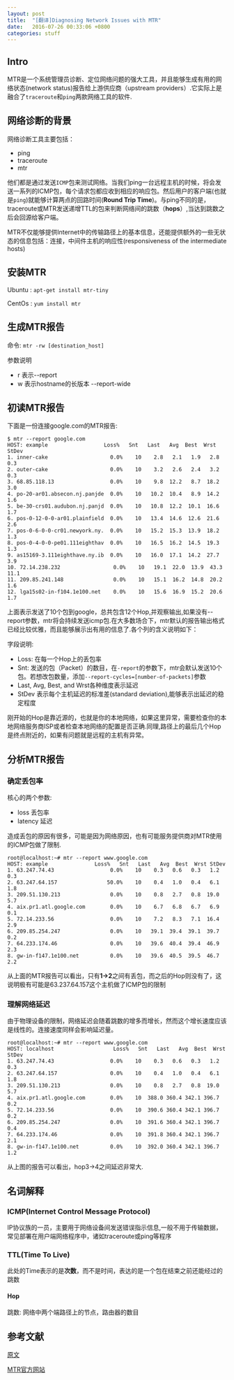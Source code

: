 ```yaml
---
layout: post
title:  "[翻译]Diagnosing Network Issues with MTR"
date:   2016-07-26 00:33:06 +0800
categories: stuff
---
```


## Intro

MTR是一个系统管理员诊断、定位网络问题的强大工具，并且能够生成有用的网络状态(network status)报告给上游供应商（upstream providers）.它实际上是融合了`traceroute`和`ping`两款网络工具的软件.

## 网络诊断的背景

网络诊断工具主要包括：

- ping
- traceroute
- mtr

他们都是通过发送`ICMP`包来测试网络。当我们ping一台远程主机的时候，将会发送一系列的ICMP包，每个请求包都应收到相应的响应包。然后用户的客户端(也就是`ping`)就能够计算两点的回路时间(**Round Trip Time**)。与ping不同的是，traceroute或MTR发送递增TTL的包来判断网络间的跳数（**hops**）,当达到跳数之后会回源给客户端。

MTR不仅能够提供Internet中的传输路径上的基本信息，还能提供额外的一些无状态的信息包括：连接，中间件主机的响应性(responsiveness of the intermediate hosts)

## 安装MTR

Ubuntu : `apt-get install mtr-tiny`

CentOs : `yum install mtr`

## 生成MTR报告

命令: `mtr -rw [destination_host]`

参数说明

- r 表示--report
- w 表示hostname的长版本 --report-wide

## 初读MTR报告

下面是一份连接google.com的MTR报告:

```
$ mtr --report google.com
HOST: example                  Loss%   Snt   Last   Avg  Best  Wrst StDev
1. inner-cake                    0.0%    10    2.8   2.1   1.9   2.8   0.3
2. outer-cake                    0.0%    10    3.2   2.6   2.4   3.2   0.3
3. 68.85.118.13                  0.0%    10    9.8  12.2   8.7  18.2   3.0
4. po-20-ar01.absecon.nj.panjde  0.0%    10   10.2  10.4   8.9  14.2   1.6
5. be-30-crs01.audubon.nj.panjd  0.0%    10   10.8  12.2  10.1  16.6   1.7
6. pos-0-12-0-0-ar01.plainfield  0.0%    10   13.4  14.6  12.6  21.6   2.6
7. pos-0-6-0-0-cr01.newyork.ny.  0.0%    10   15.2  15.3  13.9  18.2   1.3
8. pos-0-4-0-0-pe01.111eighthav  0.0%    10   16.5  16.2  14.5  19.3   1.3
9. as15169-3.111eighthave.ny.ib  0.0%    10   16.0  17.1  14.2  27.7   3.9
10. 72.14.238.232                 0.0%    10   19.1  22.0  13.9  43.3  11.1
11. 209.85.241.148                0.0%    10   15.1  16.2  14.8  20.2   1.6
12. lga15s02-in-f104.1e100.net    0.0%    10   15.6  16.9  15.2  20.6   1.7
```

上面表示发送了10个包到google，总共包含12个Hop,并观察输出,如果没有--report参数，mtr将会持续发送icmp包.在大多数场合下，mtr默认的报告输出格式已经比较优雅，而且能够展示出有用的信息了.各个列的含义说明如下：

字段说明:

- Loss: 在每一个Hop上的丢包率
- Snt: 发送的包（Packet）的数目，在`-report`的参数下，mtr会默认发送10个包。若想改包数量，添加`--report-cycles=[number-of-packets]`参数
- Last, Avg, Best, and Wrst各种维度表示延迟
- StDev 表示每个主机延迟的标准差(standard deviation),能够表示出延迟的稳定程度

刚开始的Hop是靠近源的，也就是你的本地网络，如果这里异常，需要检查你的本地网络服务商ISP或者检查本地网络的配置是否正确.同理,路径上的最后几个Hop是终点附近的，如果有问题就是远程的主机有异常。

## 分析MTR报告

### 确定丢包率

核心的两个参数:

- loss 丢包率
- latency 延迟

造成丢包的原因有很多，可能是因为网络原因，也有可能服务提供商对MTR使用的ICMP包做了限制.

```
root@localhost:~# mtr --report www.google.com
HOST: example               Loss%   Snt   Last   Avg  Best  Wrst StDev
1. 63.247.74.43                  0.0%    10    0.3   0.6   0.3   1.2   0.3
2. 63.247.64.157                50.0%    10    0.4   1.0   0.4   6.1   1.8
3. 209.51.130.213                0.0%    10    0.8   2.7   0.8  19.0   5.7
4. aix.pr1.atl.google.com        0.0%    10    6.7   6.8   6.7   6.9   0.1
5. 72.14.233.56                  0.0%    10    7.2   8.3   7.1  16.4   2.9
6. 209.85.254.247                0.0%    10   39.1  39.4  39.1  39.7   0.2
7. 64.233.174.46                 0.0%    10   39.6  40.4  39.4  46.9   2.3
8. gw-in-f147.1e100.net          0.0%    10   39.6  40.5  39.5  46.7   2.2
```

从上面的MTR报告可以看出，只有**1->2**之间有丢包，而之后的Hop则没有了，这说明极有可能是63.237.64.157这个主机做了ICMP包的限制

### 理解网络延迟

由于物理设备的限制，网络延迟会随着跳数的增多而增长，然而这个增长速度应该是线性的。连接速度同样会影响延迟量。

```
root@localhost:~# mtr --report www.google.com
HOST: localhost                   Loss%   Snt   Last   Avg  Best  Wrst StDev
1. 63.247.74.43                  0.0%    10    0.3   0.6   0.3   1.2   0.3
2. 63.247.64.157                 0.0%    10    0.4   1.0   0.4   6.1   1.8
3. 209.51.130.213                0.0%    10    0.8   2.7   0.8  19.0   5.7
4. aix.pr1.atl.google.com        0.0%    10  388.0 360.4 342.1 396.7   0.2
5. 72.14.233.56                  0.0%    10  390.6 360.4 342.1 396.7   0.2
6. 209.85.254.247                0.0%    10  391.6 360.4 342.1 396.7   0.4
7. 64.233.174.46                 0.0%    10  391.8 360.4 342.1 396.7   2.1
8. gw-in-f147.1e100.net          0.0%    10  392.0 360.4 342.1 396.7   1.2
```

从上图的报告可以看出，hop3->4之间延迟非常大.

## 名词解释

### ICMP(Internet Control Message Protocol)

IP协议族的一员，主要用于网络设备间发送错误指示信息,一般不用于传输数据，常见部署在用户端网络程序中，诸如traceroute或ping等程序

### TTL(Time To Live)

此处的Time表示的是**次数**，而不是时间，表达的是一个包在结束之前还能经过的跳数

#### Hop

跳数: 网络中两个端路径上的节点，路由器的数目

## 参考文献

[原文](http://www.bitwizard.nl/mtr/)

[MTR官方网站](http://www.bitwizard.nl/mtr/)
